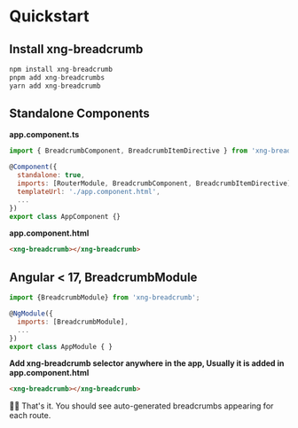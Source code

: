 # Quickstart

## Install xng-breadcrumb

```javascript
npm install xng-breadcrumb
pnpm add xng-breadcrumbs
yarn add xng-breadcrumb
```

## Standalone Components

**app.component.ts**

```javascript
import { BreadcrumbComponent, BreadcrumbItemDirective } from 'xng-breadcrumb';

@Component({
  standalone: true,
  imports: [RouterModule, BreadcrumbComponent, BreadcrumbItemDirective],
  templateUrl: './app.component.html',
  ...
})
export class AppComponent {}
```

**app.component.html**

```html
<xng-breadcrumb></xng-breadcrumb>
```

## Angular < 17, BreadcrumbModule

```javascript
import {BreadcrumbModule} from 'xng-breadcrumb';

@NgModule({
  imports: [BreadcrumbModule],
  ...
})
export class AppModule { }
```

**Add xng-breadcrumb selector anywhere in the app, Usually it is added in app.component.html**

```html
<xng-breadcrumb></xng-breadcrumb>
```

🎉🎉 That's it. You should see auto-generated breadcrumbs appearing for each route.
